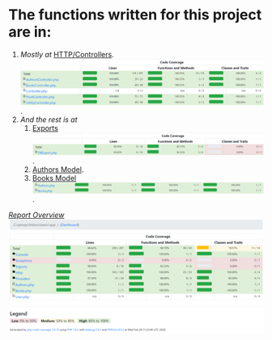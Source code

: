 # The functions written for this project are in:
1. _Mostly at_ [HTTP/Controllers](report/Http/Controllers/index.html).![report/Exports/index.html](Controllers.png).
2. _And the rest is at_ 
    1. [Exports](report/Exports/index.html)![report/Exports/index.html](DBExports.png).
    2. [Authors Model](report/Authors.php.html).
    3. [Books Model](report/Books.php.html)![report/index.html](Models.png).


_[Report Overview](report/index.html)_
![report/index.html](Overview.png)